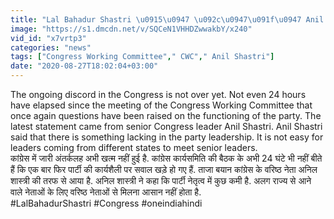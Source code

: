 ```yaml
---
title: "Lal Bahadur Shastri \u0915\u0947 \u092c\u0947\u091f\u0947 Anil Shastri \u0928\u0947 \u0915\u0939\u093e- Congress \u0928\u0947\u0924\u0943\u0924\u094d\u0935 \u092e\u0947\u0902 \u0915\u0941\u091b \u0915\u092e\u0940 \u0935\u0928\u0907\u0902\u0921\u093f\u092f\u093e \u0939\u093f\u0902\u0926\u0940"
image: "https://s1.dmcdn.net/v/SQCeN1VHHDZwwakbY/x240"
vid_id: "x7vrtp3"
categories: "news"
tags: ["Congress Working Committee"," CWC"," Anil Shastri"]
date: "2020-08-27T18:02:04+03:00"
---
```

The ongoing discord in the Congress is not over yet. Not even 24 hours have elapsed since the meeting of the Congress Working Committee that once again questions have been raised on the functioning of the party. The latest statement came from senior Congress leader Anil Shastri. Anil Shastri said that there is something lacking in the party leadership. It is not easy for leaders coming from different states to meet senior leaders.    <br>कांग्रेस में जारी अंतर्कलह अभी खत्म नहीं हुई है. कांग्रेस कार्यसमिति की बैठक के अभी 24 घंटे भी नहीं बीते हैं कि एक बार फिर पार्टी की कार्यशैली पर सवाल खड़े हो गए हैं. ताजा बयान कांग्रेस के वरिष्ठ नेता अनिल शास्त्री की तरफ से आया है. अनिल शास्त्री ने कहा कि पार्टी नेतृत्व में कुछ कमी है. अलग राज्य से आने वाले नेताओं के लिए वरिष्ठ नेताओं से मिलना आसान नहीं होता है.    <br>#LalBahadurShastri #Congress  #oneindiahindi
